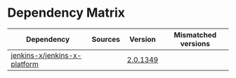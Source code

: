 # Dependency Matrix

Dependency | Sources | Version | Mismatched versions
---------- | ------- | ------- | -------------------
[jenkins-x/jenkins-x-platform](https://github.com/jenkins-x/jenkins-x-platform) |  | [2.0.1349](https://github.com/jenkins-x/jenkins-x-platform/releases/tag/v2.0.1349) | 
